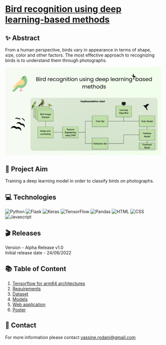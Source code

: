 # [Bird recognition using deep learning-based methods](https://github.com/yassine-rd/bird_species_classification/blob/master/Poster_en.pdf)

## ✨ Abstract

From a human perspective, birds vary in appearance in terms of shape, size, color and other factors. The most effective approach to recognizing birds is to understand them through photographs.

![Website image](https://github.com/yassine-rd/bird_species_classification/blob/master/images/bird-classifier-banner.png)

## 🎯 Project Aim

Training a deep learning model in order to classify birds on photographs.

## 💻 Technologies

![Python](https://img.shields.io/badge/Python-%2312100E.svg?logo=python&style=for-the-badge&logoColor=blue)
![Flask](https://img.shields.io/badge/Flask-%2312100E.svg?logo=flask&style=for-the-badge&logoColor=white)
![Keras](https://img.shields.io/badge/Keras-%2312100E.svg?style=for-the-badge&logo=Keras&logoColor=red)
![TensorFlow](https://img.shields.io/badge/-TensorFlow-%2312100E.svg?&logo=TensorFlow&style=for-the-badge)
![Pandas](https://img.shields.io/badge/pandas-%2312100E.svg?style=for-the-badge&logo=pandas&logoColor=white)
![HTML](https://img.shields.io/badge/HTML-%2312100E.svg?style=for-the-badge&logo=html5&logoColor=orange)
![CSS](https://img.shields.io/badge/CSS-%2312100E.svg?style=for-the-badge&logo=css3&logoColor=blue)
![Javascript](https://img.shields.io/badge/Javascript-%2312100E.svg?style=for-the-badge&logo=javascript&logoColor=yellow)

## 🎬 Releases

Version - Alpha Release v1.0  
Initial release date - 24/06/2022

## 📚 Table of Content

1) [Tensorflow for arm64 architectures](https://github.com/yassine-rd/bird_species_classification/blob/master/requirements/TENSORFLOW.md)
2) [Requirements](https://github.com/yassine-rd/bird_species_classification/blob/master/requirements/)
3) [Dataset](https://github.com/yassine-rd/bird_species_classification/blob/master/dataset/)
4) [Models](https://github.com/yassine-rd/bird_species_classification/blob/master/models)
5) [Web application](https://github.com/yassine-rd/bird_species_classification/blob/master/flask-main/)
6) [Poster](https://github.com/yassine-rd/bird_species_classification/blob/master/Poster_en.pdf)

## 💬 Contact

For more information please contact yassine.rodani@gmail.com
